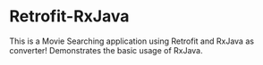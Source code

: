 # Retrofit-RxJava
This is a Movie Searching application using Retrofit and RxJava as converter!
Demonstrates the basic usage of RxJava. 
